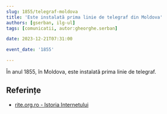```yaml
---
slug: 1855/telegraf-moldova
title: 'Este instalată prima linie de telegraf din Moldova'
authors: [gserban, ilg-ul]
tags: [comunicatii, autor:gheorghe.serban]

date: 2023-12-21T07:31:00

event_date: '1855'

---
```


În anul 1855, în Moldova, este instalată prima linie de telegraf.

<!-- truncate -->

## Referințe

- [rite.org.ro - Istoria Internetului](https://rite.org.ro/istoria-internetului/)

